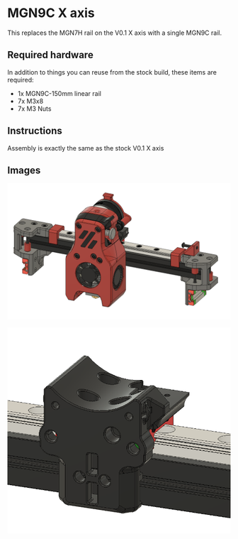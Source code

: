 MGN9C X axis
============

This replaces the MGN7H rail on the V0.1 X axis with a single MGN9C
rail.


Required hardware
-----------------

In addition to things you can reuse from the stock build, these items are
required:
- 1x MGN9C-150mm linear rail 
- 7x M3x8 
- 7x M3 Nuts

Instructions
------------

Assembly is exactly the same as the stock V0.1 X axis 


Images
------

![X-axis rendered](Images/x_axis.png)

![Carriage rendered](Images/carraige.png)
